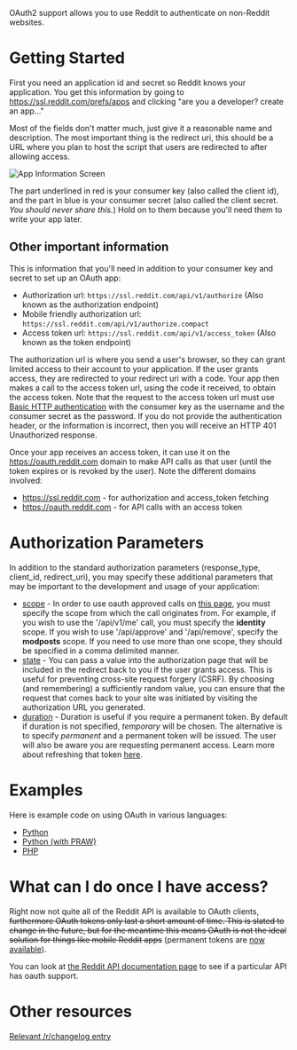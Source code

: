 OAuth2 support allows you to use Reddit to authenticate on non-Reddit websites.

# Getting Started

First you need an application id and secret so Reddit knows your application. You get this information by going to https://ssl.reddit.com/prefs/apps and clicking "are you a developer? create an app..."

Most of the fields don't matter much, just give it a reasonable name and description. The most important thing is the redirect uri, this should be a URL where you plan to host the script that users are redirected to after allowing access.

![App Information Screen](http://i.imgur.com/rAmUe.png)

The part underlined in red is your consumer key (also called the client id), and the part in blue is your consumer secret (also called the client secret. *You should never share this.*) Hold on to them because you'll need them to write your app later.

## Other important information

This is information that you'll need in addition to your consumer key and secret to set up an OAuth app:

* Authorization url: `https://ssl.reddit.com/api/v1/authorize` (Also known as the authorization endpoint)
* Mobile friendly authorization url: `https://ssl.reddit.com/api/v1/authorize.compact`
* Access token url: `https://ssl.reddit.com/api/v1/access_token` (Also known as the token endpoint)

The authorization url is where you send a user's browser, so they can grant limited access to their account to your application. If the user grants access, they are redirected to your redirect uri with a code. Your app then makes a call to the access token url, using the code it received, to obtain the access token. Note that the request to the access token url must use [Basic HTTP authentication](http://en.wikipedia.org/wiki/Basic_access_authentication) with the consumer key as the username and the consumer secret as the password. If you do not provide the authentication header, or the information is incorrect, then you will receive an HTTP 401 Unauthorized response.

Once your app receives an access token, it can use it on the https://oauth.reddit.com domain to make API calls as that user (until the token expires or is revoked by the user). Note the different domains involved:

* https://ssl.reddit.com - for authorization and access_token fetching
* https://oauth.reddit.com - for API calls with an access token

# Authorization Parameters

In addition to the standard authorization parameters (response_type, client_id, redirect_uri), you may specify these additional parameters that may be important to the development and usage of your application:

* <u>scope</u> - In order to use oauth approved calls on [this page](http://www.reddit.com/dev/api/oauth), you must specify the scope from which the call originates from. For example, if you wish to use the '/api/v1/me' call, you must specify the **identity** scope. If you wish to use '/api/approve' and '/api/remove', specify the **modposts** scope. If you need to use more than one scope, they should be specified in a comma delimited manner.
* <u>state</u> - You can pass a value into the authorization page that will be included in the redirect back to you if the user grants access. This is useful for preventing cross-site request forgery (CSRF). By choosing (and remembering) a sufficiently random value, you can ensure that the request that comes back to your site was initiated by visiting the authorization URL you generated.
* <u>duration</u> - Duration is useful if you require a permanent token. By default if duration is not specified, _temporary_ will be chosen. The alternative is to specify _permanent_ and a permanent token will be issued. The user will also be aware you are requesting permanent access. Learn more about refreshing that token [here](http://www.reddit.com/r/changelog/comments/11jab9/reddit_change_permanent_oauth_grants_using/).

# Examples

Here is example code on using OAuth in various languages:

* [Python](OAuth2-Python-Example)
* [Python (with PRAW)](https://praw.readthedocs.org/en/latest/pages/oauth.html)
* [PHP](OAuth2-PHP-Example)

# What can I do once I have access?

Right now  not quite all of the Reddit API is available to OAuth clients, <strike>furthermore OAuth tokens only last a short amount of time. This is slated to change in the future, but for the meantime this means OAuth is not the ideal solution for things like mobile Reddit apps</strike> (permanent tokens are [now available](http://www.reddit.com/r/changelog/comments/11jab9/reddit_change_permanent_oauth_grants_using/)).

You can look at [the Reddit API documentation page](http://www.reddit.com/dev/api) to see if a particular API has oauth support.

# Other resources

[Relevant /r/changelog entry](http://www.reddit.com/r/changelog/comments/ynxg8/reddit_change_oauth_2_bearer_token_support_for_all/)